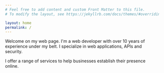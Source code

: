 ```yaml
---
# Feel free to add content and custom Front Matter to this file.
# To modify the layout, see https://jekyllrb.com/docs/themes/#overriding-theme-defaults

layout: home
permalink: /
---
```


Welcome on my web page. I'm a web developer with over 10 years of experience under my belt.
I specialize in web applications, APIs and security.

I offer a range of services to help businesses establish their presence online.